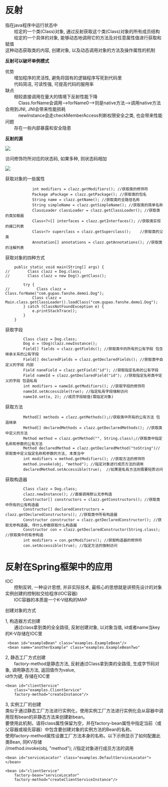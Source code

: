 # 反射
指在java程序中运行状态中  
&emsp;&emsp;给定的一个类(Class)对象, 通过反射获取这个类(Class)对象的所有成员结构  
&emsp;&emsp;给定的一个具体的对象, 能够动态地调用它的方法及对任意属性值进行获取和赋值  
这种动态获取类的内容, 创建对象, 以及动态调用对象的方法及操作属性的机制  

**反射可以破坏单例模式**
 
 
优势  
&emsp;&emsp;增加程序的灵活性, 避免将固有的逻辑程序写死到代码里  
&emsp;&emsp;代码简洁, 可读性强, 可提高代码的服用率  
缺点  
&emsp;&emsp;相较直接调用在量大的情境下反射性能下降  
&emsp;&emsp;&emsp;Class.forName会调用-->forName0-->则是native方法-->调用native方法会用到JNI, JNI会带来性能损耗  
&emsp;&emsp;&emsp;newInstance会走checkMemberAccess判断权限安全之类, 也会带来性能问题  
&emsp;&emsp;存在一些内部暴露和安全隐患  

**反射的源**

![](http://img.zhaoqingfeng.com/%E5%8F%8D%E5%B0%84%E7%9A%84%E6%BA%90.png)

访问修饰符所对应的状态码, 如果多种, 则状态码相加  

![](http://img.zhaoqingfeng.com/%E8%AE%BF%E9%97%AE%E4%BF%AE%E9%A5%B0%E7%AC%A6%E5%AF%B9%E5%BA%94%E7%9A%84%E7%8A%B6%E6%80%81%E7%A0%81.png)


获取对象的一些属性
```
            int modifiers = clazz.getModifiers(); //获取类的修饰符
            Package aPackage = clazz.getPackage(); //获取类的包名
            String name = clazz.getName(); //获取类的全路径名称
            String simpleName = clazz.getSimpleName(); //获取类的简单名称
            ClassLoader classLoader = clazz.getClassLoader(); //获取类的类加载器
            Class<?>[] interfaces = clazz.getInterfaces(); //获取类实现的接口列表
            Class<?> superclass = clazz.getSuperclass();    //获取类的父类
            Annotation[] annotations = clazz.getAnnotations(); //获取类的注解列表
```

获取对象的四种方式
```
    public static void main(String[] args) {
//        Class clazz = Dog.class;
//        Class clazz = new Dog().getClass();

        try {
//            Class clazz = Class.forName("com.gupao.fanshe.demo1.Dog");
            Class clazz = Main.class.getClassLoader().loadClass("com.gupao.fanshe.demo1.Dog");
        } catch (ClassNotFoundException e) {
            e.printStackTrace();
        }
    }
```

获取字段
```
        Class clazz = Dog.class;
        Dog o = (Dog)clazz.newInstance();
        Field[] fields = clazz.getFields(); //获取类中的所有的公有字段 包含继承关系的公有字段
        Field[] declaredFields = clazz.getDeclaredFields(); //获取类中自定义的字段 内部
        Field naneField = clazz.getField("id"); //获取指定名称的公有字段
        Field nameId = clazz.getDeclaredField("id"); //获取指定名称类中定义的字段 包涵私有
        int modifiers = nameId.getModifiers(); //获取字段的修饰符
        nameId.setAccessible(true); //指定私有字段强制访问
        nameId.set(o, 2); //成员字段赋值(需指定对象)
```

获取方法
```
        Method[] methods = clazz.getMethods();//获取类中所有的公有方法 包涵继承
        Method[] declaredMethods = clazz.getDeclaredMethods(); //获取类中定义的方法
        Method method = clazz.getMethod("", String.class);//获取类中指定名称和参数的公有方法
        Method declaredMethod = clazz.getDeclaredMethod("toString")//获取类中定义指定名称和参数的方法, 本类当中
        int modifiers = method.getModifiers(); //获取方法的修饰符
        method.invoke(obj, "method"); //指定对象进行成员方法的调用
        declaredMethod.setAccessible(true);  //如果是私有方法则需要轻质访问
```

获取构造器

```
        Class clazz = Dog.class;
        clazz.newInstance(); //直接调用默认无参构造
        Constructor[] constructors = clazz.getConstructors(); //获取类中所有的公有构造器
        Constructor[] declaredConstructors = clazz.getDeclaredConstructors(); //获取类中所有构造器
        Constructor constructor = clazz.getDeclaredConstructor(); //获取无参构造器, 传什么参数获取什么构造器
        Constructor con = clazz.getDeclaredConstructor(String.class); //获取类中的有参构造
        int modifiers = con.getModifiers(); //获取构造器的修饰符
        con.setAccessible(true); //指定方法的强制访问
```

# 反射在Spring框架中的应用
IOC  
&emsp;&emsp;控制反转, 一种设计思想, 并非实际技术, 最核心的思想就是讲预先设计的对象实例创建的控制权交给程序(IOC容器)  
&emsp;&emsp;IOC容器的本质是一个K-V结构的MAP  

创建对象的方式

1, 构造器方式创建  
&emsp;&emsp;通过class拿到类的全全路径, 反射创建对象, 以对象当值, id或者name当key的K-V存储在IOC里
```
 <bean id="exampleBean" class="examples.ExampleBean"/>
 <bean name="anotherExample" class="examples.ExampleBeanTwo"
```
2, 静态工厂方式创建  
&emsp;&emsp;factory-method是静态方法, 反射通过Class拿到类的全路径, 生成字节码对象, 调用静态方法, 返回值作为value,  
id作为键, 存储在IOC里
```
<bean id="clientService"
    class="examples.ClientService"
    factory-method="createInstance"/>
```

3, 实例工厂的创建  
类似于通过静态工厂方法进行实例化，使用实例工厂方法进行实例化会从容器中调用现有bean的非静态方法来创建新bean。  
要使用此机制，请将class属性保留为空，并在factory-bean属性中指定当前（或父容器或祖先容器）中包含要创建对象的实例方法的Bean的名称。  
使用factory-method属性设置工厂方法本身的名称。以下示例显示了如何配置此类Bean, 同KV存储    
//method.invoke(obj, "method"); //指定对象进行成员方法的调用
```
<bean id="serviceLocator" class="examples.DefaultServiceLocator">
</bean>

<bean id="clientService"
    factory-bean="serviceLocator"
    factory-method="createClientServiceInstance"/>
```











